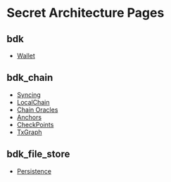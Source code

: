 # Secret Architecture Pages

## bdk
- [Wallet](./wallet.md)

## bdk_chain
- [Syncing](./syncing.md)  
- [LocalChain](./localchain.md)
- [Chain Oracles](./chainoracle.md)
- [Anchors](./anchors.md)
- [CheckPoints](./checkpoint.md)
- [TxGraph](./txgraph.md)

## bdk_file_store
- [Persistence](./persistence.md)

<!-- Questions -->
<!-- 
What happens when you have a TxGraph with anchors on a transaction, but some of those anchors are not in your LocalChain?
-->
